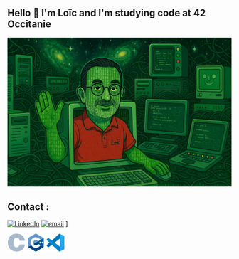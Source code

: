 ## Hello 🖖 I'm Loïc and I'm studying code at 42 Occitanie

![Image](./bin/LGE-GH.jpg)

## Contact :
[![LinkedIn](https://img.shields.io/badge/LinkedIn-%230077B5.svg?logo=linkedin&logoColor=white)](https://www.linkedin.com/in/loic-gerard-b97091137/) [![email](https://img.shields.io/badge/Email-D14836?logo=gmail&logoColor=white)](mailto:lgerard@student.42perignan.fr) ]

<img src="https://raw.githubusercontent.com/devicons/devicon/master/icons/c/c-original.svg" width="40" height="40"/>  <img src="https://raw.githubusercontent.com/devicons/devicon/master/icons/cplusplus/cplusplus-original.svg" width="40" height="40"/>   <img src="https://raw.githubusercontent.com/devicons/devicon/master/icons/vscode/vscode-original.svg" width="40" height="40"/>


